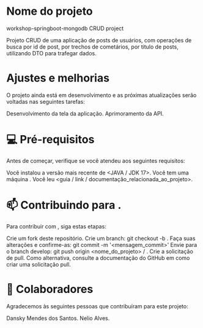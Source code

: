 # Nome do projeto 
workshop-springboot-mongodb
CRUD project

Projeto CRUD de uma aplicação de posts de usuários, com operações de busca por id de post, por trechos de cometários, por titulo de posts, utilizando DTO para trafegar dados.

# Ajustes e melhorias
O projeto ainda está em desenvolvimento e as próximas atualizações serão voltadas nas seguintes tarefas:

Desenvolvimento da tela da aplicação.
Aprimoramento da API.

# 💻 Pré-requisitos
Antes de começar, verifique se você atendeu aos seguintes requisitos:

Você instalou a versão mais recente de <JAVA / JDK 17>.
Você tem uma máquina <Windows>.
Você leu <guia / link / documentação_relacionada_ao_projeto>.

# 📫 Contribuindo para <workshop-springboot-mongodb>.
Para contribuir com <workshop-springboot-mongodb>, siga estas etapas:

Crie um fork deste repositório.
Crie um branch: git checkout -b <develop>.
Faça suas alterações e confirme-as: git commit -m '<mensagem_commit>'
Envie para o branch develop: git push origin <nome_do_projeto> / <local>.
Crie a solicitação de pull.
Como alternativa, consulte a documentação do GitHub em como criar uma solicitação pull.

# 🤝 Colaboradores
Agradecemos às seguintes pessoas que contribuíram para este projeto:

Dansky Mendes dos Santos.
Nelio Alves.
